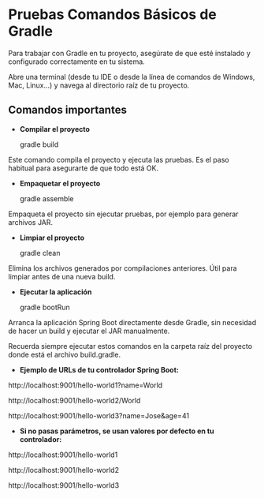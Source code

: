 # Pruebas Comandos Básicos de Gradle

Para trabajar con Gradle en tu proyecto, asegúrate de que esté instalado y configurado correctamente en tu sistema.

Abre una terminal (desde tu IDE o desde la línea de comandos de Windows, Mac, Linux...) y navega al directorio raíz de tu proyecto.

## Comandos importantes

- **Compilar el proyecto**  


    gradle build

Este comando compila el proyecto y ejecuta las pruebas. Es el paso habitual para asegurarte de que todo está OK.

- **Empaquetar el proyecto**


    gradle assemble

Empaqueta el proyecto sin ejecutar pruebas, por ejemplo para generar archivos JAR.

- **Limpiar el proyecto**


    gradle clean

Elimina los archivos generados por compilaciones anteriores. Útil para limpiar antes de una nueva build.

- **Ejecutar la aplicación**


    gradle bootRun

Arranca la aplicación Spring Boot directamente desde Gradle, sin necesidad de hacer un build y ejecutar el JAR manualmente.

Recuerda siempre ejecutar estos comandos en la carpeta raíz del proyecto donde está el archivo build.gradle.

- **Ejemplo de URLs de tu controlador Spring Boot:**

http://localhost:9001/hello-world1?name=World

http://localhost:9001/hello-world2/World

http://localhost:9001/hello-world3?name=Jose&age=41

- **Si no pasas parámetros, se usan valores por defecto en tu controlador:**

http://localhost:9001/hello-world1

http://localhost:9001/hello-world2

http://localhost:9001/hello-world3

